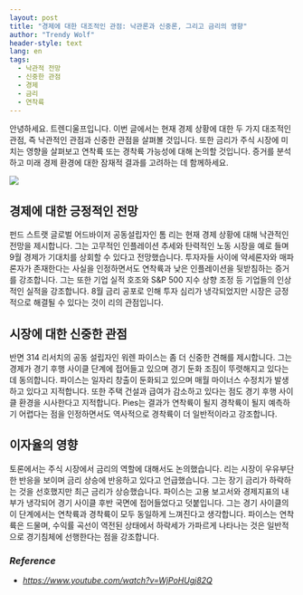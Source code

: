 ```yaml
---
layout: post
title: "경제에 대한 대조적인 관점: 낙관론과 신중론, 그리고 금리의 영향"
author: "Trendy Wolf"
header-style: text
lang: en
tags:
  - 낙관적 전망
  - 신중한 관점
  - 경제
  - 금리
  - 연착륙
---
```


안녕하세요. 트렌디울프입니다. 이번 글에서는 현재 경제 상황에 대한 두 가지 대조적인 관점, 즉 낙관적인 관점과 신중한 관점을 살펴볼 것입니다. 또한 금리가 주식 시장에 미치는 영향을 살펴보고 연착륙 또는 경착륙 가능성에 대해 논의할 것입니다. 증거를 분석하고 미래 경제 환경에 대한 잠재적 결과를 고려하는 데 함께하세요.

<img
    src="https://i.ytimg.com/vi/WjPoHUgj82Q/hqdefault.jpg"
/>


## 경제에 대한 긍정적인 전망
펀드 스트랫 글로벌 어드바이저 공동설립자인 톰 리는 현재 경제 상황에 대해 낙관적인 전망을 제시합니다. 그는 고무적인 인플레이션 추세와 탄력적인 노동 시장을 예로 들며 9월 경제가 기대치를 상회할 수 있다고 전망했습니다. 투자자들 사이에 약세론자와 매파론자가 존재한다는 사실을 인정하면서도 연착륙과 낮은 인플레이션을 뒷받침하는 증거를 강조합니다. 그는 또한 기업 실적 호조와 S&P 500 지수 상향 조정 등 기업들의 인상적인 실적을 강조합니다. 8월 금리 공포로 인해 투자 심리가 냉각되었지만 시장은 긍정적으로 해결될 수 있다는 것이 리의 관점입니다.

## 시장에 대한 신중한 관점
반면 314 리서치의 공동 설립자인 워렌 파이스는 좀 더 신중한 견해를 제시합니다. 그는 경제가 경기 후행 사이클 단계에 접어들고 있으며 경기 둔화 조짐이 뚜렷해지고 있다는 데 동의합니다. 파이스는 일자리 창출이 둔화되고 있으며 매월 마이너스 수정치가 발생하고 있다고 지적합니다. 또한 주택 건설과 급여가 감소하고 있다는 점도 경기 후행 사이클 환경을 시사한다고 지적합니다. Pies는 결과가 연착륙이 될지 경착륙이 될지 예측하기 어렵다는 점을 인정하면서도 역사적으로 경착륙이 더 일반적이라고 강조합니다.

## 이자율의 영향
토론에서는 주식 시장에서 금리의 역할에 대해서도 논의했습니다. 리는 시장이 우유부단한 반응을 보이며 금리 상승에 반응하고 있다고 언급했습니다. 그는 장기 금리가 하락하는 것을 선호했지만 최근 금리가 상승했습니다. 파이스는 고용 보고서와 경제지표의 내부가 냉각되어 경기 사이클 후반 국면에 접어들었다고 덧붙입니다. 그는 경기 사이클의 이 단계에서는 연착륙과 경착륙이 모두 동일하게 느껴진다고 생각합니다. 파이스는 연착륙은 드물며, 수익률 곡선이 역전된 상태에서 하락세가 가파르게 나타나는 것은 일반적으로 경기침체에 선행한다는 점을 강조합니다.


### _Reference_
- _https://www.youtube.com/watch?v=WjPoHUgj82Q_

